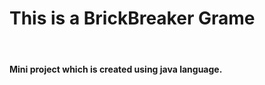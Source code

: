 <h1>This is a BrickBreaker Grame</h1><br>
<h4>Mini project which is created using java language.<h4>


